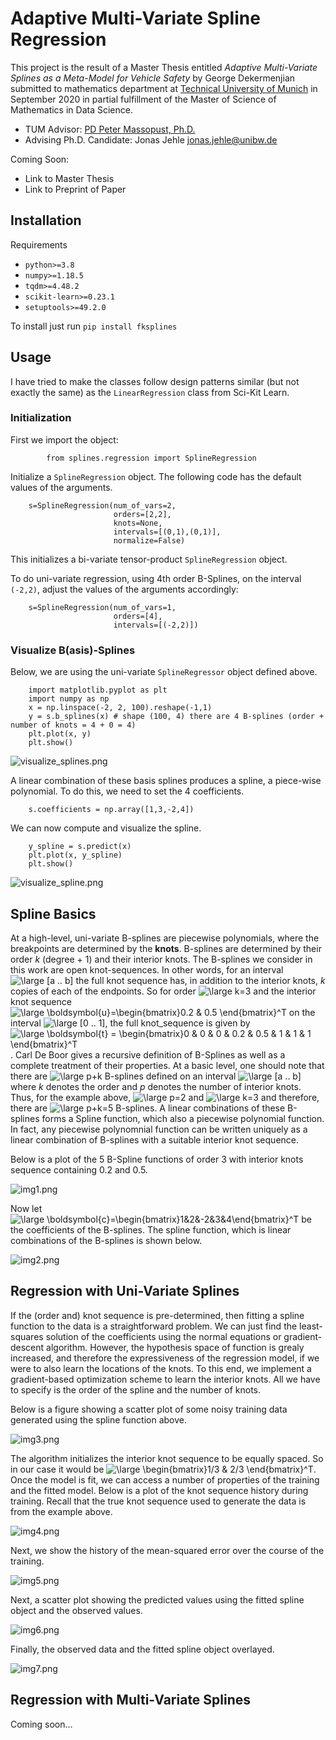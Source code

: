 # Adaptive Multi-Variate Spline Regression
This project is the result of a Master Thesis entitled *Adaptive Multi-Variate Splines as a Meta-Model for Vehicle Safety* by George Dekermenjian submitted to mathematics department at [Technical University of Munich](https://www.ma.tum.de/) in September 2020 in partial fulfillment of the Master of Science of Mathematics in Data Science.

- TUM Advisor: [PD Peter Massopust, Ph.D.](https://www-m15.ma.tum.de/Allgemeines/PeterMassopust)
- Advising Ph.D. Candidate: Jonas Jehle [jonas.jehle@unibw.de](mailto:jonas.jehle@unibw.de)

Coming Soon:
- Link to Master Thesis
- Link to Preprint of Paper

## Installation
Requirements
 - `python>=3.8`
 - `numpy>=1.18.5`
 - `tqdm>=4.48.2`
 - `scikit-learn>=0.23.1`
 - `setuptools>=49.2.0`

To install just run `pip install fksplines`

## Usage

I have tried to make the classes follow design patterns similar (but not exactly the same) as the `LinearRegression` class from Sci-Kit Learn.

### Initialization

First we import the object:

            from splines.regression import SplineRegression

Initialize a `SplineRegression` object. The following code has the default values of the arguments.


        s=SplineRegression(num_of_vars=2,
                           orders=[2,2],
                           knots=None,
                           intervals=[(0,1),(0,1)],
                           normalize=False)                     

This initializes a bi-variate tensor-product `SplineRegression` object.

To do uni-variate regression, using 4th order B-Splines, on the interval `(-2,2)`, adjust the values of the arguments accordingly:

        s=SplineRegression(num_of_vars=1,
                           orders=[4],
                           intervals=[(-2,2)])

### Visualize B(asis)-Splines

Below, we are using the uni-variate `SplineRegressor` object defined above.

        import matplotlib.pyplot as plt
        import numpy as np    
        x = np.linspace(-2, 2, 100).reshape(-1,1)
        y = s.b_splines(x) # shape (100, 4) there are 4 B-splines (order + number of knots = 4 + 0 = 4)
        plt.plot(x, y)
        plt.show()        

![visualize_splines.png](images/visualize_b_splines.png)

A linear combination of these basis splines produces a spline, a piece-wise polynomial. To do this, we need to set the 4 coefficients.

        s.coefficients = np.array([1,3,-2,4])

We can now compute and visualize the spline.

        y_spline = s.predict(x)
        plt.plot(x, y_spline)
        plt.show()              

![visualize_spline.png](images/visualize_spline.png)

## Spline Basics
At a high-level, uni-variate B-splines are piecewise polynomials, where the breakpoints are determined by the **knots**. B-splines are determined by their order *k* (degree + 1) and their interior knots. The B-splines we consider in this work are open knot-sequences. In other words, for an interval <img src="https://latex.codecogs.com/svg.latex?\inline&space;\large&space;[a&space;..&space;b]" title="\large [a .. b]" /> the full knot sequence has, in addition to the interior knots, *k* copies of each of the endpoints. So for order <img src="https://latex.codecogs.com/svg.latex?\inline&space;\large&space;k=3" title="\large k=3" /> and the interior knot sequence <img src="https://latex.codecogs.com/svg.latex?\inline&space;\large&space;\boldsymbol{u}=\begin{bmatrix}0.2&space;&&space;0.5&space;\end{bmatrix}^T" title="\large \boldsymbol{u}=\begin{bmatrix}0.2 & 0.5 \end{bmatrix}^T" /> on the interval <img src="https://latex.codecogs.com/svg.latex?\inline&space;\large&space;[0&space;..&space;1]" title="\large [0 .. 1]" />, the full knot_sequence is given by <img src="https://latex.codecogs.com/svg.latex?\inline&space;\large&space;\boldsymbol{t}&space;=&space;\begin{bmatrix}0&space;&&space;0&space;&&space;0&space;&&space;0.2&space;&&space;0.5&space;&&space;1&space;&&space;1&space;&&space;1&space;\end{bmatrix}^T" title="\large \boldsymbol{t} = \begin{bmatrix}0 & 0 & 0 & 0.2 & 0.5 & 1 & 1 & 1 \end{bmatrix}^T" />. Carl De Boor gives a recursive definition of B-Splines as well as a complete treatment of their properties. At a basic level, one should note that there are <img src="https://latex.codecogs.com/svg.latex?\inline&space;\large&space;p&plus;k" title="\large p+k" /> B-splines defined on an interval <img src="https://latex.codecogs.com/svg.latex?\inline&space;\large&space;[a&space;..&space;b]" title="\large [a .. b]" /> where *k* denotes the order and *p* denotes the number of interior knots. Thus, for the example above, <img src="https://latex.codecogs.com/svg.latex?\inline&space;\large&space;p=2" title="\large p=2" /> and <img src="https://latex.codecogs.com/svg.latex?\inline&space;\large&space;k=3" title="\large k=3" /> and therefore, there are <img src="https://latex.codecogs.com/svg.latex?\inline&space;\large&space;p+k=5" title="\large p+k=5" /> B-splines. A linear combinations of these B-splines forms a Spline function, which also a piecewise polynomial function. In fact, any piecewise polynomnial function can be written uniquely as a linear combination of B-splines with a suitable interior knot sequence.

Below is a plot of the 5 B-Spline functions of order 3 with interior knots sequence containing 0.2 and 0.5.

![img1.png](images/img1.png)

Now let <img src="https://latex.codecogs.com/svg.latex?\inline&space;\large&space;\boldsymbol{c}=\begin{bmatrix}1&2&-2&3&4\end{bmatrix}^T" title="\large \boldsymbol{c}=\begin{bmatrix}1&2&-2&3&4\end{bmatrix}^T" /> be the coefficients of the B-splines. The spline function, which is linear combinations of the B-splines is shown below.

![img2.png](images/img2.png)

## Regression with Uni-Variate Splines
If the (order and) knot sequence is pre-determined, then fitting a spline function to the data is a straightforward problem. We can just find the least-squares solution of the coefficients using the normal equations or gradient-descent algorithm. However, the hypothesis space of function is grealy increased, and therefore the expressiveness of the regression model, if we were to also learn the locations of the knots. To this end, we implement a gradient-based optimization scheme to learn the interior knots. All we have to specify is the order of the spline and the number of knots.

Below is a figure showing a scatter plot of some noisy training data generated using the spline function above.

![img3.png](images/img3.png)

The algorithm initializes the interior knot sequence to be equally spaced. So in our case it would be <img src="https://latex.codecogs.com/svg.latex?\inline&space;\large&space;\begin{bmatrix}1/3&space;&&space;2/3&space;\end{bmatrix}^T" title="\large \begin{bmatrix}1/3 & 2/3 \end{bmatrix}^T" />. Once the model is fit, we can access a number of properties of the training and the fitted model. Below is a plot of the knot sequence history during training. Recall that the true knot sequence used to generate the data is from the example above.

![img4.png](images/img4.png)

Next, we show the history of the mean-squared error over the course of the training.

![img5.png](images/img5.png)

Next, a scatter plot showing the predicted values using the fitted spline object and the observed values.

![img6.png](images/img6.png)

Finally, the observed data and the fitted spline object overlayed.

![img7.png](images/img7.png)

## Regression with Multi-Variate Splines

Coming soon...